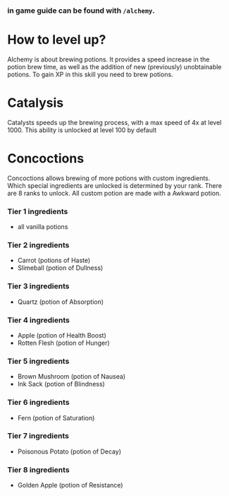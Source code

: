 ### in game guide can be found with `/alchemy`.

# How to level up?
Alchemy is about brewing potions. It provides a speed increase in the potion brew time, as well as the addition of new (previously) unobtainable potions. To gain XP in this skill you need to brew potions.

# Catalysis
Catalysts speeds up the brewing process, with a max speed of 4x at level 1000. This ability is unlocked at level 100 by default

# Concoctions
Concoctions allows brewing of more potions with custom ingredients. Which special ingredients are unlocked is determined by your rank. There are 8 ranks to unlock.
All custom potion are made with a Awkward potion.
### Tier 1 ingredients
- all vanilla potions

### Tier 2 ingredients
- Carrot (potions of Haste)
- Slimeball (potion of Dullness)

### Tier 3 ingredients
- Quartz (potion of Absorption)

### Tier 4 ingredients

- Apple (potion of Health Boost)
- Rotten Flesh (potion of Hunger)

### Tier 5 ingredients
- Brown Mushroom (potion of Nausea)
- Ink Sack (potion of Blindness)

### Tier 6 ingredients
- Fern (potion of Saturation)

### Tier 7 ingredients
- Poisonous Potato (potion of Decay)

### Tier 8 ingredients
- Golden Apple (potion of Resistance)